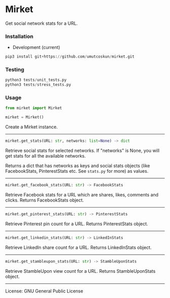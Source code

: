 # Mirket
Get social network stats for a URL.

### Installation
* Development (current)
```python
pip3 install git+https://github.com/umutcoskun/mirket.git
```

### Testing
```python
python3 tests/unit_tests.py
python3 tests/stress_tests.py
```

### Usage
```python
from mirket import Mirket

mirket = Mirket()
```

Create a Mirket instance.

---

```python
mirket.get_stats(URL: str, networks: list=None) -> dict
```

Retrieve social stats for selected networks. If "networks" is None, you will get stats for all the available networks.

Returns a dict that has networks as keys and social stats objects (like FacebookStats, PinterestStats etc. See `stats.py` for more) as values.

---

```python
mirket.get_facebook_stats(URL: str) -> FacebookStats
```

Retrieve Facebook stats for a URL which are shares, likes, comments and clicks. Returns FacebookStats object.

---

```python
mirket.get_pinterest_stats(URL: str) -> PinterestStats
```

Retrieve Pinterest pin count for a URL. Returns PinterestStats object.

---

```python
mirket.get_linkedin_stats(URL: str) -> LinkedInStats
```

Retrieve LinkedIn share count for a URL. Returns LinkedInStats object.

---

```python
mirket.get_stambleupon_stats(URL: str) -> StambleUponStats
```

Retrieve StambleUpon view count for a URL. Returns StambleUponStats object.

---

License: GNU General Public License
